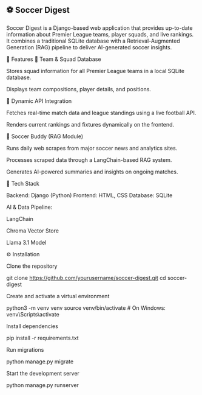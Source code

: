 ## ⚽ Soccer Digest

Soccer Digest is a Django-based web application that provides up-to-date information about Premier League teams, player squads, and live rankings. It combines a traditional SQLite database with a Retrieval-Augmented Generation (RAG) pipeline to deliver AI-generated soccer insights.

🚀 Features
🧾 Team & Squad Database

Stores squad information for all Premier League teams in a local SQLite database.

Displays team compositions, player details, and positions.

📡 Dynamic API Integration

Fetches real-time match data and league standings using a live football API.

Renders current rankings and fixtures dynamically on the frontend.

🤖 Soccer Buddy (RAG Module)

Runs daily web scrapes from major soccer news and analytics sites.

Processes scraped data through a LangChain-based RAG system.

Generates AI-powered summaries and insights on ongoing matches.

🧠 Tech Stack

Backend: Django (Python)
Frontend: HTML, CSS
Database: SQLite

AI & Data Pipeline:

LangChain

Chroma Vector Store

Llama 3.1 Model

⚙️ Installation

Clone the repository

git clone https://github.com/yourusername/soccer-digest.git
cd soccer-digest


Create and activate a virtual environment

python3 -m venv venv
source venv/bin/activate   # On Windows: venv\Scripts\activate


Install dependencies

pip install -r requirements.txt


Run migrations

python manage.py migrate


Start the development server

python manage.py runserver
